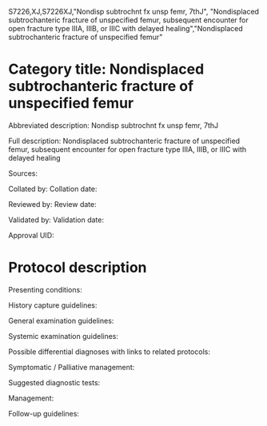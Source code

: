 S7226,XJ,S7226XJ,"Nondisp subtrochnt fx unsp femr, 7thJ", "Nondisplaced subtrochanteric fracture of unspecified femur, subsequent encounter for open fracture type IIIA, IIIB, or IIIC with delayed healing","Nondisplaced subtrochanteric fracture of unspecified femur"
# Category title: Nondisplaced subtrochanteric fracture of unspecified femur

Abbreviated description: Nondisp subtrochnt fx unsp femr, 7thJ

Full description: Nondisplaced subtrochanteric fracture of unspecified femur, subsequent encounter for open fracture type IIIA, IIIB, or IIIC with delayed healing

Sources:

Collated by:
Collation date:

Reviewed by:
Review date:

Validated by:
Validation date:

Approval UID:

# Protocol description

Presenting conditions:

History capture guidelines:

General examination guidelines:

Systemic examination guidelines:

Possible differential diagnoses with links to related protocols:

Symptomatic / Palliative management:

Suggested diagnostic tests:

Management:

Follow-up guidelines:
